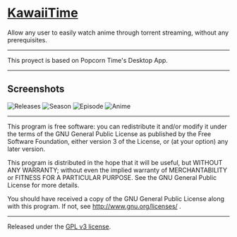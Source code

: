# [KawaiiTime](https://github.com/gogodr/popcorn-desktop)

Allow any user to easily watch anime through torrent streaming, without any prerequisites.

***
This proyect is based on Popcorn Time's Desktop App.
***

## Screenshots
![Releases](http://i.imgur.com/EgLrnmA.png)
![Season](http://i.imgur.com/fJ7nYou.png)
![Episode](http://i.imgur.com/q8Dns12.png)
![Anime](http://i.imgur.com/eZ4uZLz.png)


***

This program is free software: you can redistribute it and/or modify it under the terms of the GNU General Public License as published by the Free Software Foundation, either version 3 of the License, or (at your option) any later version.

This program is distributed in the hope that it will be useful, but WITHOUT ANY WARRANTY; without even the implied warranty of MERCHANTABILITY or FITNESS FOR A PARTICULAR PURPOSE.  See the GNU General Public License for more details.

You should have received a copy of the GNU General Public License along with this program.  If not, see http://www.gnu.org/licenses/ .

***

Released under the [GPL v3 license](LICENSE.txt).
